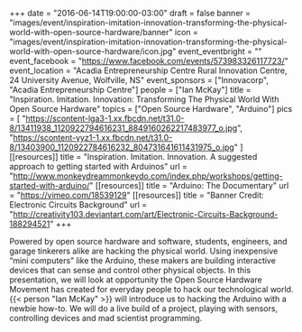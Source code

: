 +++
date = "2016-06-14T19:00:00-03:00"
draft = false
banner = "images/event/inspiration-imitation-innovation-transforming-the-physical-world-with-open-source-hardware/banner"
icon = "images/event/inspiration-imitation-innovation-transforming-the-physical-world-with-open-source-hardware/icon.jpg"
event_eventbright = ""
event_facebook = "https://www.facebook.com/events/573983326117723/"
event_location = "Acadia Entrepreneurship Centre Rural Innovation Centre, 24 University Avenue, Wolfville, NS"
event_sponsors = ["Innovacorp", "Acadia Entrepreneurship Centre"]
people = ["Ian McKay"]
title = "Inspiration. Imitation. Innovation: Transforming The Physical World With Open Source Hardware"
topics = ["Open Source Hardware", "Arduino"]
pics = [
    "https://scontent-lga3-1.xx.fbcdn.net/t31.0-8/13411938_1120922794616231_8849160262217483977_o.jpg",
    "https://scontent-yyz1-1.xx.fbcdn.net/t31.0-8/13403900_1120922784616232_804731641611431975_o.jpg"
]
[[resources]]
title = "Inspiration. Imitation. Innovation. A suggested approach to getting started with Arduinos"
url = "http://www.monkeydreammonkeydo.com/index.php/workshops/getting-started-with-arduino/"
[[resources]]
title = "Arduino: The Documentary"
url = "https://vimeo.com/18539129"
[[resources]]
title = "Banner Credit: Electronic Circuits Background"
url = "http://creativity103.deviantart.com/art/Electronic-Circuits-Background-188294521"
+++

Powered by open source hardware and software, students, engineers, and garage tinkerers alike are hacking the physical world. Using inexpensive “mini computers” like the Arduino, these makers are building interactive devices that can sense and control other physical objects. In this presentation, we will look at opportunity the Open Source Hardware Movement has created for everyday people to hack our technological world. {{< person "Ian McKay" >}} will introduce us to hacking the Arduino with a newbie how-to. We will do a live build of a project, playing with sensors, controlling devices and mad scientist programming.
